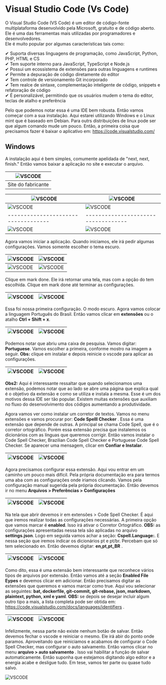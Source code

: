 # Visual Studio Code (Vs Code)

O Visual Studio Code (VS Code) é um editor de código-fonte multiplataforma desenvolvido pela Microsoft, gratuito e de código aberto. Ele é uma das ferramentas mais utilizadas por programadores e desenvolvedores.  
Ele é muito popular por algumas características tais como: 

✔ Suporta diversas linguagens de programação, como JavaScript, Python, PHP, HTML e CS  
✔ Tem suporte interno para JavaScript, TypeScript e Node.js   
✔ Possui um ecossistema de extensões para outras linguagens e runtimes   
✔ Permite a depuração de código diretamente do editor   
✔ Tem controle de versionamento Git incorporado   
✔ Tem realce de sintaxe, complementação inteligente de código, snippets e refatoração de código  
✔ É personalizável, permitindo que os usuários mudem o tema do editor, teclas de atalho e preferência  

Pelo que podemos notar essa é uma IDE bem robusta. Então vamos começar com a sua instalação. Aqui estarei utilizando Windows e o Linux mint que é baseado em Debian. Para outrs distribuições de linux pode ser que algum comando mude um pouco. Então, a primeira coisa que precisamos fazer é baixar o aplicativo em: https://code.visualstudio.com/  

## Windows

A instalação aqui é bem simples, comumente apelidada de "next, next, finish." Então vamos baixar a aplicação no site e executar o arquivo.  

| ![VSCODE](Imagens/Windows/01.png) |
|-----------------------------------|   
| Site do fabricante                |

| ![VSCODE](Imagens/Windows/02.png) | ![VSCODE](Imagens/Windows/02.png) |
|-----------------------------------|-----------------------------------|
| ![VSCODE](Imagens/Windows/03.png) | ![VSCODE](Imagens/Windows/04.png) |  
|-----------------------------------|-----------------------------------|
| ![VSCODE](Imagens/Windows/05.png) | ![VSCODE](Imagens/Windows/06.png) | 

Agora vamos iniciar a aplicação. Quando iniciamos, ele irá pedir algumas configurações. Vamos somente escolher o tema escuro.  

| ![VSCODE](Imagens/Windows/07.png) | ![VSCODE](Imagens/Windows/08.png) |  
|-----------------------------------|-----------------------------------|
| ![VSCODE](Imagens/Windows/09.png) | ![VSCODE](Imagens/Windows/10.png) |  

Clique em mark done. Ele irá retornar uma tela, mas com a opção do tem escolhida. Clique em mark done até terminar as configurações.

| ![VSCODE](Imagens/Windows/11.png) | ![VSCODE](Imagens/Windows/12.png) |  
|-----------------------------------|-----------------------------------| 

Essa foi nossa primeira configuração. O modo escuro. Agora vamos colocar a linguagem Português do Brasil. Então vamos clicar em **extensões** ou o atalho **Ctrl + Shift + x**.  

| ![VSCODE](Imagens/Windows/13.png) | ![VSCODE](Imagens/Windows/14.png) |  
|-----------------------------------|-----------------------------------|

Podemos notar que abriu uma caixa de pesquisa. Vamos digitar: **Portuguese**. Vamos escolher a primeira, conforme mostro na imagem a seguir. **Obs:** clique em instalar e depois reinicie o vscode para aplicar as configurações.  

| ![VSCODE](Imagens/Windows/15.png) | ![VSCODE](Imagens/Windows/16.png) |  
|-----------------------------------|-----------------------------------|  

**Obs2:** Aqui é interessante ressaltar que quando selecionamos uma extensão, podemos notar que ao lado se abre uma página que explica qual é o objetivo da extensão e como se utiliza e instala a mesma. Esse é um dos motivos dessa IDE ser tão popular. Existem muitas extensões que auxiliam no fluxo do desenvolvimento dos códigos aumentando a produtividade.  

Agora vamos ver como instalar um corretor de textos. Vamos no menu extensões e vamos procurar por: **Code Spelll Checker** . Essa é uma extensão que depende de outras. A principal se chama Code Spell, que é o corretor ortográfico. Porém essa extensão precisa que instalemos os dicionários com as línguas que queremos corrigir. Então vamos instalar o Code Spell Checker, Brazilian Code Spell Checker e Portuguese Code Spell Checker.  Se aparecer uma mensagem, clicar em **Confiar e Instalar**.  

| ![VSCODE](Imagens/Windows/17.png) | ![VSCODE](Imagens/Windows/18.png) |  
|-----------------------------------|-----------------------------------|   

Agora precisamos configurar essa extensão. Aqui vou entrar em um caminho um pouco mais difícil. Pela própria documentação era para termos uma aba com as configurações onde iriamos clicando. Vamos pela configuração manual sugerida pela própria documentação. Então devemos ir no menu **Arquivos > Preferências > Configurações**  

| ![VSCODE](Imagens/Windows/19.png) | ![VSCODE](Imagens/Windows/20.png) |  
|-----------------------------------|-----------------------------------|  

Na tela que abrir devemos ir em extensões > Code Spell Checker. É aqui que iremos realizar todas as configurações necessárias. A primeira opção que vamos marcar é **enabled**. Isso irá ativar o Corretor Ortográfico. **OBS:** as configurações apresentadas nessa tela são aplicadas no arquivo **settings.json**.  Logo em seguida vamos achar a seção: **Cspell.Language:**. E nessa seção que iremos indicar os dicionários pt e pt/br. Percebam que só tem selecionado en. Então devemos digitar: **en,pt,pt_BR** .  

| ![VSCODE](Imagens/Windows/21.png) | ![VSCODE](Imagens/Windows/22.png) |  
|-----------------------------------|-----------------------------------|  

Como dito, essa é uma extensão bem interessante que reconhece vários tipos de arquivos por extensão. Então vamos até a seção **Enabled File Eypes** e devemos clicar em adicionar. Então precisamos digitar as extensões que queremos e vamos marcar como true. Aqui vou selecionar as seguintes: **bat, dockerfile, git-commit, git-rebase, json, markdown, plaintext, python, xml e yaml**. **OBS:** se depois se desejar incluir algum outro tipo a mais, a lista completa pode ser obtida em: https://code.visualstudio.com/docs/languages/identifiers .  

| ![VSCODE](Imagens/Windows/23.png) | ![VSCODE](Imagens/Windows/24.png) |  
|-----------------------------------|-----------------------------------|  

Infelizmente, nessa parte não existe nenhum botão de salvar. Então devemos fechar o vscode e reiniciar o mesmo. Ele irá abir do ponto onde paramos. Aproveitando que reiniciamos e acabamos de configurar o Code Spell Checker, mas configurar o auto salvamento. Então vamos clicar no menu **arquivo > auto salvamento** . Isso vai habilitar a função de salvar automaticamente. Então suponha que estejamos digitando algo editor e a energia acabe e desligue tudo. Em tese, vamos ter parte ou quase tudo salvo.  

![VSCODE](Imagens/Windows/23.png)  

